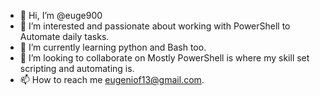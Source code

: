 - 👋 Hi, I’m @euge900
- 👀 I’m interested and passionate about working with PowerShell to Automate daily tasks.
- 🌱 I’m currently learning python and Bash too.
- 💞️ I’m looking to collaborate on Mostly PowerShell is where my skill set scripting and automating is.
- 📫 How to reach me eugeniof13@gmail.com.

<!---
euge900/euge900 is a ✨ special ✨ repository because its `README.md` (this file) appears on your GitHub profile.
You can click the Preview link to take a look at your changes.
--->
